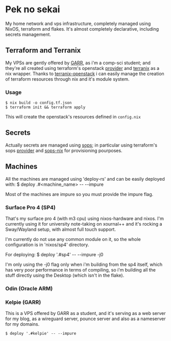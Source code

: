 # Pek no sekai

My home network and vps infrastructure, completely managed using NixOS,
terraform and flakes.
It's almost completely declarative, including secrets management.

## Terraform and Terranix

My VPSs are gently offered by [GARR](https://cloud.garr.it/), as i'm a comp-sci student; and
they're all created using terraform's openstack [provider](https://registry.terraform.io/providers/terraform-provider-openstack/openstack/latest/docs) and [terranix](https://terranix.org/)
as a nix wrapper.
Thanks to [terranix-openstack](https://github.com/heph2/terranix-openstack) i can easily manage the creation of terraform
resources through nix and it's module system.

### Usage
	$ nix build -o config.tf.json
	$ terraform init && terraform apply

This will create the openstack's resources defined in `config.nix`

## Secrets

Actually secrets are managed using [sops](https://github.com/mozilla/sops); in particular using
terraform's sops [provider](https://registry.terraform.io/providers/carlpett/sops/latest/docs) and [sops-nix](https://github.com/Mic92/sops-nix) for provisioning pourposes.

## Machines

All the machines are managed using 'deploy-rs' and can be easily deployed
with:
	$ deploy .#<machine_name> -- --impure

Most of the machines are impure so you must provide the impure flag.

### Surface Pro 4 (SP4)

That's my surface pro 4 (with m3 cpu) using nixos-hardware and nixos.
I'm currently using it for university note-taking on xournal++ and it's 
rocking a Sway/Wayland setup, with almost full touch support.

I'm currently do not use any common module on it, so the whole configuration is in 'nixos/sp4' directory.

For deploying:
	$ deploy '.#sp4' -- --impure -j0

I'm only using the -j0 flag only when i'm building from the sp4 itself, which has very poor performance in terms of compiling, so i'm building all the stuff directly using the Desktop (which isn't in the flake).

### Odin (Oracle ARM)

### Kelpie (GARR)

This is a VPS offered by GARR as a student, and it's serving as a web server for my blog, as a wireguard server, pounce
server and also as a nameserver for my domains.

	$ deploy '.#kelpie' -- --impure

